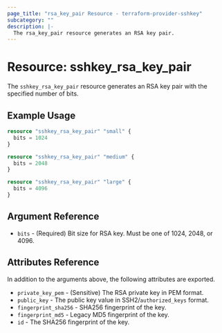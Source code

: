 ```yaml
---
page_title: "rsa_key_pair Resource - terraform-provider-sshkey"
subcategory: ""
description: |-
  The rsa_key_pair resource generates an RSA key pair.
---
```


# Resource: sshkey_rsa_key_pair

The `sshkey_rsa_key_pair` resource generates an RSA key pair with the specified
number of bits.

## Example Usage

```terraform
resource "sshkey_rsa_key_pair" "small" {
  bits = 1024
}

resource "sshkey_rsa_key_pair" "medium" {
  bits = 2048
}

resource "sshkey_rsa_key_pair" "large" {
  bits = 4096
}
```

## Argument Reference

- `bits` - (Required) Bit size for RSA key. Must be one of 1024, 2048, or 4096.

## Attributes Reference

In addition to the arguments above, the following attributes are exported.

- `private_key_pem` - (Sensitive) The RSA private key in PEM format.
- `public_key` - The public key value in SSH2/`authorized_keys` format.
- `fingerprint_sha256` - SHA256 fingerprint of the key.
- `fingerprint_md5` - Legacy MD5 fingerprint of the key.
- `id` - The SHA256 fingerprint of the key.
